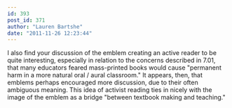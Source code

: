 ```yaml
---
id: 393
post_id: 371
author: "Lauren Bartshe"
date: "2011-11-26 12:23:44"
---
```

I also find your discussion of the emblem creating an active reader to be quite interesting, especially in relation to the concerns described in 7.01, that many educators feared mass-printed books would cause "permanent harm in a more natural oral / aural classroom." It appears, then, that emblems perhaps encouraged more discussion, due to their often ambiguous meaning. This idea of activist reading ties in nicely with the image of the emblem as a bridge "between textbook making and teaching."

